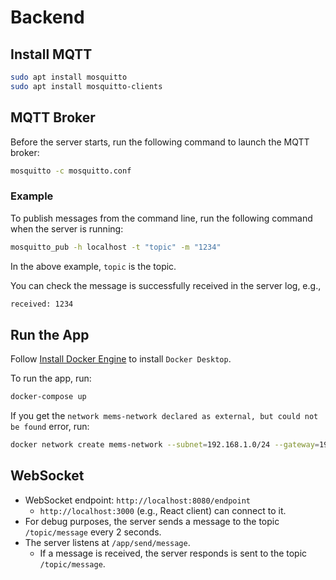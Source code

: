 # Backend


## Install MQTT

```bash
sudo apt install mosquitto
sudo apt install mosquitto-clients
```


## MQTT Broker

Before the server starts, run the following command to launch the MQTT broker:

```bash
mosquitto -c mosquitto.conf
```

### Example

To publish messages from the command line, run the following command when the server is running:

```bash
mosquitto_pub -h localhost -t "topic" -m "1234"
```

In the above example, `topic` is the topic.

You can check the message is successfully received in the server log, e.g.,

```bash
received: 1234
```


## Run the App

Follow [Install Docker Engine](https://docs.docker.com/engine/install/) to install `Docker Desktop`.

To run the app, run:

```bash
docker-compose up
```

If you get the `network mems-network declared as external, but could not be found` error, run:

```bash
docker network create mems-network --subnet=192.168.1.0/24 --gateway=192.168.1.1
```


## WebSocket

- WebSocket endpoint: `http://localhost:8080/endpoint`
  - `http://localhost:3000` (e.g., React client) can connect to it.
- For debug purposes, the server sends a message to the topic `/topic/message` every 2 seconds.
- The server listens at `/app/send/message`.
  - If a message is received, the server responds is sent to the topic `/topic/message`.
